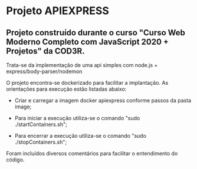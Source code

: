 # Projeto APIEXPRESS
## Projeto construído durante o curso "Curso Web Moderno Completo com JavaScript 2020 + Projetos" da COD3R.

Trata-se da implementação de uma api simples com node.js + express/body-parser/nodemon

O projeto encontra-se dockerizado para facilitar a implantação. As orientações para execução estão listadas abaixo:

* Criar e carregar a imagem docker apiexpress conforme passos da pasta image;

* Para iniciar a execução utiliza-se o comando "sudo ./startContainers.sh";

* Para encerrar a execução utiliza-se o comando "sudo ./stopContainers.sh";

Foram incluídos diversos comentários para facilitar o entendimento do código.
